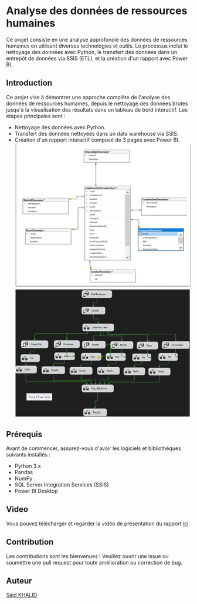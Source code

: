 # Analyse des données de ressources humaines

Ce projet consiste en une analyse approfondie des données de ressources humaines en utilisant diverses technologies et outils. Le processus inclut le nettoyage des données avec Python, le transfert des données dans un entrepôt de données via SSIS (ETL), et la création d'un rapport avec Power BI.

## Introduction

Ce projet vise à démontrer une approche complète de l'analyse des données de ressources humaines, depuis le nettoyage des données brutes jusqu'à la visualisation des résultats dans un tableau de bord interactif. Les étapes principales sont :

- Nettoyage des données avec Python.
- Transfert des données nettoyées dans un data warehouse via SSIS.
- Création d'un rapport interactif composé de 3 pages avec Power BI.
![Schéma du projet](DW_schema.png)
![Schéma du projet](ETL_schema.png)



## Prérequis

Avant de commencer, assurez-vous d'avoir les logiciels et bibliothèques suivants installés :

- Python 3.x
- Pandas
- NumPy
- SQL Server Integration Services (SSIS)
- Power BI Desktop

## Video
Vous pouvez télécharger et regarder la vidéo de présentation du rapport [ici](Dashboard.mp4).


## Contribution
Les contributions sont les bienvenues ! Veuillez ouvrir une issue ou soumettre une pull request pour toute amélioration ou correction de bug.
## Auteur
[Said KHALID](https://github.com/Said02KHalid) 
